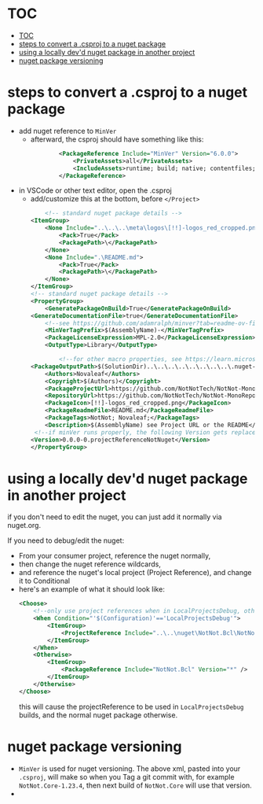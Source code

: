 # TOC
- [TOC](#toc)
- [steps to convert a .csproj to a nuget package](#steps-to-convert-a-csproj-to-a-nuget-package)
- [using a locally dev'd nuget package in another project](#using-a-locally-devd-nuget-package-in-another-project)
- [nuget package versioning](#nuget-package-versioning)


# steps to convert a .csproj to a nuget package


- add nuget reference to `MinVer`
  - afterward, the csproj should have something like this:
	```xml
			<PackageReference Include="MinVer" Version="6.0.0">
				<PrivateAssets>all</PrivateAssets>
				<IncludeAssets>runtime; build; native; contentfiles; analyzers; buildtransitive</IncludeAssets>
			</PackageReference>
	```
- in VSCode or other text editor, open the .csproj
  - add/customize this at the bottom, before `</Project>`
	```xml
		<!-- standard nuget package details -->
	<ItemGroup>
		<None Include="..\..\..\meta\logos\[!!]-logos_red_cropped.png">
			<Pack>True</Pack>
			<PackagePath>\</PackagePath>
		</None>
		<None Include=".\README.md">
			<Pack>True</Pack>
			<PackagePath>\</PackagePath>
		</None>
	</ItemGroup>
	<!-- standard nuget package details -->
	<PropertyGroup>
		<GeneratePackageOnBuild>True</GeneratePackageOnBuild>
	<GenerateDocumentationFile>true</GenerateDocumentationFile>
		<!--see https://github.com/adamralph/minver?tab=readme-ov-file#can-i-version-multiple-projects-in-a-single-repository-independently -->
		<MinVerTagPrefix>$(AssemblyName)-</MinVerTagPrefix>	
		<PackageLicenseExpression>MPL-2.0</PackageLicenseExpression>
		<OutputType>Library</OutputType>

			<!--for other macro properties, see https://learn.microsoft.com/en-us/visualstudio/msbuild/common-msbuild-project-properties?view=vs-2022 -->
	<PackageOutputPath>$(SolutionDir)..\..\..\..\..\..\..\..\.nuget-test-packages\$(AssemblyName)</PackageOutputPath>
		<Authors>Novaleaf</Authors>
		<Copyright>$(Authors)</Copyright>
		<PackageProjectUrl>https://github.com/NotNotTech/NotNot-MonoRepo/tree/master/src/nuget/$(AssemblyName)/</PackageProjectUrl>
		<RepositoryUrl>https://github.com/NotNotTech/NotNot-MonoRepo</RepositoryUrl>
		<PackageIcon>[!!]-logos_red_cropped.png</PackageIcon>
		<PackageReadmeFile>README.md</PackageReadmeFile>
		<PackageTags>NotNot; Novaleaf;</PackageTags>
		<Description>$(AssemblyName) see Project URL or the README</Description>
	 <!--if minVer runs properly, the following Version gets replaced.  if it doesnt, restart visual studio and try again.-->
	<Version>0.0.0-0.projectReferenceNotNuget</Version>
	</PropertyGroup>
	```

# using a locally dev'd nuget package in another project

if you don't need to edit the nuget, you can just add it normally via nuget.org.

If you need to debug/edit the nuget:
- From your consumer project, reference the nuget normally,
- then change the nuget reference wildcards, 
- and reference the nuget's local project (Project Reference), and change it to Conditional
- here's an example of what it should look like:
	```xml
	<Choose>
		<!--only use project references when in LocalProjectsDebug, otherwise use the nuget package references-->
		<When Condition="'$(Configuration)'=='LocalProjectsDebug'">
			<ItemGroup>
				<ProjectReference Include="..\..\nuget\NotNot.Bcl\NotNot.Bcl.csproj" />
			</ItemGroup>
		</When>
		<Otherwise>
			<ItemGroup>
				<PackageReference Include="NotNot.Bcl" Version="*" />
			</ItemGroup>
		</Otherwise>
	</Choose>
	```
	this will cause the projectReference to be used in `LocalProjectsDebug` builds, and the normal nuget package otherwise.

# nuget package versioning
 - `MinVer` is used for nuget versioning. The above xml, pasted into your `.csproj`, will make so when you Tag a git commit with, for example `NotNot.Core-1.23.4`, then next build of `NotNot.Core` will use that version.
 - 